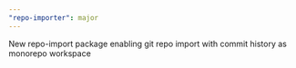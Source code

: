 ```yaml
---
"repo-importer": major
---
```


New repo-import package enabling git repo import with commit history as monorepo workspace
